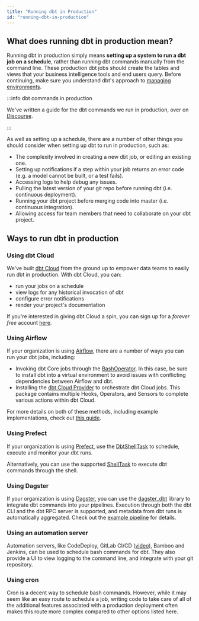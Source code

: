 ```yaml
---
title: "Running dbt in Production"
id: "running-dbt-in-production"
---
```


## What does running dbt in production mean?
Running dbt in production simply means **setting up a system to run a dbt job on a schedule**, rather than running dbt commands manually from the command line. These production dbt jobs should create the tables and views that your business intelligence tools and end users query. Before continuing, make sure you understand dbt's approach to [managing environments](managing-environments).

:::info dbt commands in production

We've written a guide for the dbt commands we run in production, over on [Discourse](https://discourse.getdbt.com/t/what-are-the-dbt-commands-you-run-in-your-production-deployment-of-dbt/366).

:::

As well as setting up a schedule, there are a number of other things you should consider when setting up dbt to run in production, such as:
* The complexity involved in creating a new dbt job, or editing an existing one.
* Setting up notifications if a step within your job returns an error code (e.g. a model cannot be built, or a test fails).
* Accessing logs to help debug any issues.
* Pulling the latest version of your git repo before running dbt (i.e. continuous deployment).
* Running your dbt project before merging code into master (i.e. continuous integration).
* Allowing access for team members that need to collaborate on your dbt project.

## Ways to run dbt in production
### Using dbt Cloud
We've built [dbt Cloud](https://www.getdbt.com/signup/) from the ground up to empower data teams to easily run dbt in production. With dbt Cloud, you can:
- run your jobs on a schedule
- view logs for any historical invocation of dbt
- configure error notifications
- render your project's documentation

If you're interested in giving dbt Cloud a spin, you can sign up for a *forever free* account [here](https://cloud.getdbt.com/signup/).

<Lightbox src="/img/docs/running-a-dbt-project/8e7a6eb-cloud-img.png" title="dbt Cloud in action"/>

### Using Airflow
If your organization is using [Airflow](https://airflow.apache.org/), there are a number of ways you can run your dbt jobs, including:
* Invoking dbt Core jobs through the [BashOperator](https://registry.astronomer.io/providers/apache-airflow/modules/bashoperator). In this case, be sure to install dbt into a virtual environment to avoid issues with conflicting dependencies between Airflow and dbt.
* Installing the [dbt Cloud Provider](https://registry.astronomer.io/providers/dbt-cloud) to orchestrate dbt Cloud jobs. This package contains multiple Hooks, Operators, and Sensors to complete various actions within dbt Cloud.

For more details on both of these methods, including example implementations, check out [this guide](https://www.astronomer.io/guides/airflow-dbt).

### Using Prefect
If your organization is using [Prefect](https://www.prefect.io), use the [DbtShellTask](https://docs.prefect.io/api/latest/tasks/dbt.html#dbtshelltask) to schedule, execute and monitor your dbt runs.

Alternatively, you can use the supported [ShellTask](https://docs.prefect.io/api/latest/tasks/shell.html#shelltask) to execute dbt commands through the shell.

### Using Dagster
If your organization is using [Dagster](https://dagster.io/), you can use the [dagster_dbt](https://docs.dagster.io/_apidocs/libraries/dagster-dbt) library to integrate dbt commands into your pipelines. Execution through both the dbt CLI and the dbt RPC server is supported, and metadata from dbt runs is automatically aggregated. Check out the [example pipeline](https://dagster.io/blog/dagster-dbt) for details.

### Using an automation server
Automation servers, like CodeDeploy, GitLab CI/CD ([video](https://youtu.be/-XBIIY2pFpc?t=1301)), Bamboo and Jenkins, can be used to schedule bash commands for dbt. They also provide a UI to view logging to the command line, and integrate with your git repository.

### Using cron
Cron is a decent way to schedule bash commands. However, while it may seem like an easy route to schedule a job, writing code to take care of all of the additional features associated with a production deployment often makes this route more complex compared to other options listed here.
